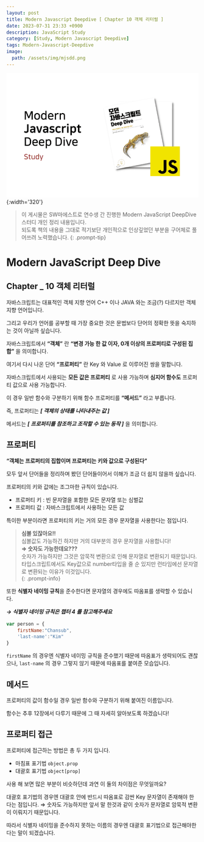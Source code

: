 ```yaml
---
layout: post
title: Modern Javascript Deepdive [ Chapter 10 객체 리터럴 ]
date: 2023-07-31 23:33 +0900
description: JavaScript Study
category: [Study, Modern Javascript Deepdive]
tags: Modern-Javascript-Deepdive
image:
  path: /assets/img/mjsdd.png
---
```


![DesktopView](/assets/img/mjsdd.png){:width='320'}

> 이 게시물은 SW마에스트로 연수생 간 진행한 Modern JavaScript DeepDive 스터디 개인 정리 내용입니다.  
> 되도록 책의 내용을 그대로 적기보단 개인적으로 인상깊었던 부분을 구어체로 풀어쓰려 노력했습니다.
{: .prompt-tip}

# Modern JavaScript Deep Dive

## Chapter _ 10 객체 리터럴

자바스크립트는 대표적인 객체 지향 언어 C++ 이나 JAVA 와는 조금(?) 다르지만 객체 지향 언어입니다.

그리고 우리가 언어를 공부할 때 가장 중요한 것은 문법보다 단어의 정확한 뜻을 숙지하는 것이 아닐까 싶습니다.

자바스크립트에서 **“객체”** 란 **“변경 가능 한 값 이자, 0개 이상의 프로퍼티로 구성된 집합”**  을 의미합니다.

여기서 다시 나온 단어 **“프로퍼티”** 란 Key 와 Value 로 이루어진 쌍을 말합니다.

자바스크립트에서 사용되는 **모든 값은 프로퍼티** 로 사용 가능하며 **심지어 함수도** 프로퍼티 값으로 사용 가능합니다.

이 경우 일반 함수와 구분하기 위해 함수 프로퍼티를 **“메서드”** 라고 부릅니다.

즉, 프로퍼티는 ***[ 객체의 상태를 나타내주는 값 ]***

메서드는 ***[ 프로퍼티를 참조하고 조작할 수 있는 동작 ]*** 을 의미합니다.

## 프로퍼티

**“객체는 프로퍼티의 집합이며 프로퍼티는 키와 값으로 구성된다”**

모두 앞서 단어들을 정리하며 봤던 단어들이어서 이해가 조금 더 쉽지 않을까 싶습니다.

프로퍼티의 키와 값에는 조그마한 규칙이 있습니다.

- 프로퍼티 키 : 빈 문자열을 포함한 모든 문자열 또는 심벌값
- 프로퍼티 값 : 자바스크립트에서 사용하는 모든 값

특이한 부분이라면 프로퍼티의 키는 거의 모든 경우 문자열을 사용한다는 점입니다.


> **심볼 있잖아요!!**       
>심볼값도 가능하긴 하지만 거의 대부분의 경우 문자열을 사용합니다!       
> **⇒ 숫자도 가능한데요???**        
> 숫자가 가능하지만 그것은 암묵적 변환으로 인해 문자열로 변환되기 때문입니다.       
> 타입스크립트에서도 Key값으로 number타입을 줄 순 있지만 런타임에선 문자열로 변환되는 이유가 이것입니다.        
{: .prompt-info}

또한 **식별자 네이밍 규칙**을 준수한다면 문자열의 경우에도 따옴표를 생략할 수 있습니다.

***→ 식별자 네이밍 규칙은 챕터 4 를 참고해주세요***

```jsx
var person = {
	firstName:"Chansub",
	'last-name':"Kim"
}
```

`firstName` 의 경우엔 식별자 네이밍 규칙을 준수했기 때문에 따옴표가 생략되어도 괜찮으나, `last-name` 의 경우 그렇지 않기 때문에 따옴표를 붙여준 모습입니다.

## 메서드

프로퍼티의 값이 함수일 경우 일반 함수와 구분하기 위해 붙여진 이름입니다.

함수는 추후 12장에서 다루기 때문에 그 때 자세히 알아보도록 하겠습니다!

## 프로퍼티 접근

프로퍼티에 접근하는 방법은 총 두 가지 입니다.

- 마침표 표기법 `object.prop`
- 대괄호 표기법 `object[prop]`

사용 해 보면 많은 부분이 비슷하던데 과연 이 둘의 차이점은 무엇일까요?

대괄호 표기법의 경우엔 대괄호 안에 반드시 따옴표로 감싼 Key 문자열이 존재해야 한다는 점입니다. 
⇒ 숫자도 가능하지만 앞서 말 한것과 같이 숫자가 문자열로 암묵적 변환이 이뤄지기 때문입니다.

따라서 식별자 네이밍을 준수하지 못하는 이름의 경우엔 대괄호 표기법으로 접근해야한다는 말이 되겠습니다.

